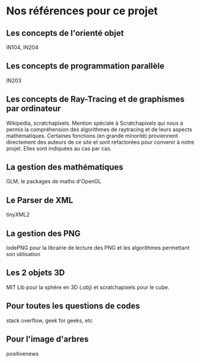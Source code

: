# Nos références pour ce projet

## Les concepts de l'orienté objet

IN104, IN204

## Les concepts de programmation parallèle

IN203

## Les concepts de Ray-Tracing et de graphismes par ordinateur

Wikipedia, scratchapixels. Mention spéciale à Scratchapixels qui nous a permis la compréhension des algorithmes de raytracing et de leurs aspects mathématiques. Certaines fonctions (en grande minorité) proviennent directement des auteurs de ce site et sont refactorées pour convenir à notre projet. Elles sont indiquées au cas par cas.

## La gestion des mathématiques

GLM, le packages de maths d'OpenGL

## Le Parser de XML

tinyXML2

## La gestion des PNG

lodePNG pour la librairie de lecture des PNG et les algorithmes permettant son utilisation

## Les 2 objets 3D

MIT Lib pour la sphère en 3D (.obj) et scratchapixels pour le cube.

## Pour toutes les questions de codes

stack overflow, geek for geeks, etc

## Pour l'image d'arbres

positivenews

